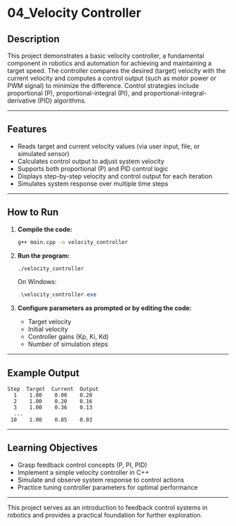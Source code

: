 # 04_Velocity Controller

## Description

This project demonstrates a basic velocity controller, a fundamental component in robotics and automation for achieving and maintaining a target speed. The controller compares the desired (target) velocity with the current velocity and computes a control output (such as motor power or PWM signal) to minimize the difference. Control strategies include proportional (P), proportional-integral (PI), and proportional-integral-derivative (PID) algorithms.

---

## Features

- Reads target and current velocity values (via user input, file, or simulated sensor)
- Calculates control output to adjust system velocity
- Supports both proportional (P) and PID control logic
- Displays step-by-step velocity and control output for each iteration
- Simulates system response over multiple time steps

---

## How to Run

1. **Compile the code:**
    ```bash
    g++ main.cpp -o velocity_controller
    ```

2. **Run the program:**
    ```bash
    ./velocity_controller
    ```
    On Windows:
    ```powershell
    .\velocity_controller.exe
    ```

3. **Configure parameters as prompted or by editing the code:**
    - Target velocity
    - Initial velocity
    - Controller gains (Kp, Ki, Kd)
    - Number of simulation steps

---

## Example Output

```
Step  Target  Current  Output
  1    1.00    0.00    0.20
  2    1.00    0.20    0.16
  3    1.00    0.36    0.13
  ...
 10    1.00    0.85    0.03
```

---

## Learning Objectives

- Grasp feedback control concepts (P, PI, PID)
- Implement a simple velocity controller in C++
- Simulate and observe system response to control actions
- Practice tuning controller parameters for optimal performance

---

This project serves as an introduction to feedback control systems in robotics and provides a practical foundation for further exploration.
